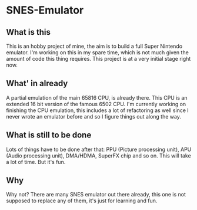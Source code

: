 # SNES-Emulator
## What is this

This is an hobby project of mine, the aim is to build a full Super Nintendo emulator.
I'm working on this in my spare time, which is not much given the amount of code this thing requires.
This project is at a very initial stage right now.

## What' in already

A partial emulation of the main 65816 CPU, is already there. This CPU is an extended 16 bit version of the famous 6502 CPU.
I'm currently working on finishing the CPU emulation, this includes a lot of refactoring as well since I never wrote an emulator before
and so I figure things out along the way.

## What is still to be done ##
Lots of things have to be done after that: PPU (Picture processing unit), APU (Audio processing unit), DMA/HDMA, SuperFX chip and so on.
This will take a lot of time. But it's fun.

## Why

Why not?
There are many SNES emulator out there already, this one is not supposed to replace any of them, it's just for learning and fun.

